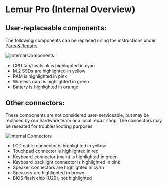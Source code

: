 # Lemur Pro (Internal Overview)

## User-replaceable components:

The following components can be replaced using the instructions under [Parts & Repairs](./repairs.md).

![Internal Components](./img/components-highlighted.jpg)

- CPU fan/heatsink is highlighted in cyan
- M.2 SSDs are highlighted in yellow
- RAM is highlighted in pink
- Wireless card is highlighted in green
- Battery is highlighted in orange

## Other connectors:

These components are not considered user-serviceable, but may be replaced by our hardware team or a local repair shop. The connectors may be reseated for troubleshooting purposes.

![Internal Connectors](./img/connectors-highlighted.jpg)

- LCD cable connector is highlighted in yellow
- Touchpad connector is highlighted in red
- Keyboard connector (main) is highlighted in green
- Keyboard backlight connector is highlighted in pink
- Speaker connectors are highlighted in cyan
- Speakers are highlighted in brown
- BIOS flash chip (U29), not highlighted
